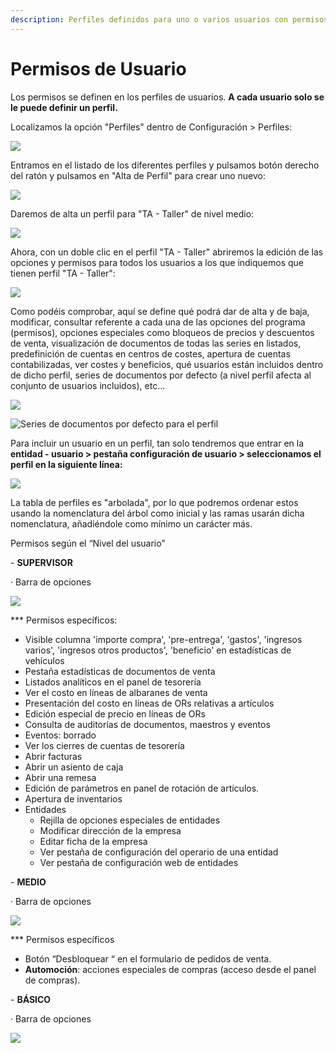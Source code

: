 ```yaml
---
description: Perfiles definidos para uno o varios usuarios con permisos similares
---
```


# Permisos de Usuario

Los permisos se definen en los perfiles de usuarios. **A cada usuario solo se le puede definir un perfil.**

Localizamos la opción "Perfiles" dentro de Configuración > Perfiles:

![](<../../../.gitbook/assets/image (165).png>)

Entramos en el listado de los diferentes perfiles y pulsamos botón derecho del ratón y pulsamos en "Alta de Perfil" para crear uno nuevo:

![](<../../../.gitbook/assets/image (166).png>)

Daremos de alta un perfil para "TA - Taller" de nivel medio:

![](<../../../.gitbook/assets/image (167).png>)

Ahora, con un doble clic en el perfil "TA - Taller" abriremos la edición de las opciones y permisos para todos los usuarios a los que indiquemos que tienen perfil "TA - Taller":

![](<../../../.gitbook/assets/image (168).png>)

Como podéis comprobar, aquí se define qué podrá dar de alta y de baja, modificar, consultar referente a cada una de las opciones del programa (permisos), opciones especiales como bloqueos de precios y descuentos de venta, visualización de documentos de todas las series en listados, predefinición de cuentas en centros de costes, apertura de cuentas contabilizadas, ver costes y beneficios, qué usuarios están incluidos dentro de dicho perfil, series de documentos por defecto (a nivel perfil afecta al conjunto de usuarios incluidos), etc...

![](<../../../.gitbook/assets/imagen (22) (1) (1).png>)

![Series de documentos por defecto para el perfil](<../../../.gitbook/assets/image (170).png>)

Para incluir un usuario en un perfil, tan solo tendremos que entrar en la **entidad - usuario > pestaña configuración de usuario > seleccionamos el perfil en la siguiente línea:**

![](<../../../.gitbook/assets/image (169).png>)

La tabla de perfiles es "arbolada", por lo que podremos ordenar estos usando la nomenclatura del árbol como inicial y las ramas usarán dicha nomenclatura, añadiéndole como mínimo un carácter más.

Permisos según el “Nivel del usuario”

\- **SUPERVISOR**

· Barra de opciones

![](<../../../.gitbook/assets/imagen (18) (1) (1) (1).png>)

\*\*\* Permisos específicos:

* Visible columna 'importe compra', 'pre-entrega', 'gastos', 'ingresos varios', 'ingresos otros productos', 'beneficio' en estadísticas de vehículos
* Pestaña estadísticas de documentos de venta
* Listados analíticos en el panel de tesorería
* Ver el costo en líneas de albaranes de venta
* Presentación del costo en líneas de ORs relativas a artículos
* Edición especial de precio en líneas de ORs
* Consulta de auditorías de documentos, maestros y eventos
* Eventos: borrado
* Ver los cierres de cuentas de tesorería
* Abrir facturas
* Abrir un asiento de caja
* Abrir una remesa
* Edición de parámetros en panel de rotación de artículos.
* Apertura de inventarios
* Entidades
  * Rejilla de opciones especiales de entidades
  * Modificar dirección de la empresa
  * Editar ficha de la empresa
  * Ver pestaña de configuración del operario de una entidad
  * Ver pestaña de configuración web de entidades

\- **MEDIO**

· Barra de opciones

![](<../../../.gitbook/assets/imagen (20) (1) (1) (1).png>)

\*\*\* Permisos específicos

* Botón “Desbloquear “ en el formulario de pedidos de venta.
* **Automoción**: acciones especiales de compras (acceso desde el panel de compras).

\- **BÁSICO**

· Barra de opciones

![](<../../../.gitbook/assets/imagen (21) (1) (1).png>)
